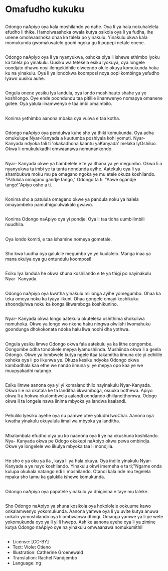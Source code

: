 # Omafudho kukuku

##
Odongo naApiyo oya kala moshilando yo nahe. Oya li ya hala nokuhalelela efudho li thike. Hamolwaashoka owala kutya osikola oya li ya fudha, ihe unene omolwaashoka ohaa ka talela po yinakulu. Yinakulu okwa kala momukunda gwomakwatelo goohi ngoka gu li popepi netale enene.

##
Odongo naApiyo oya li ya nyanyukwa, oshoka olya li ishewe ethimbo lyoku ka talela po yinakulu. Uusiku wa tetekela esiku lyokuya, oya longele oondjato dhawo noyi ilongekidhile olweendo olule okuya komukunda hoka ku na yinakulu. Oya li ya londokwa koomposi noya popi kombinga yefudho lyawo uusiku auhe.

##
Ongula onene yesiku lya landula, oya londo moshihauto shahe ya ye koshilongo. Oye ende poondundu taa pitilile iinamwenyo nomapya omanene gotee. Oya yalula iinamwenyo e taa imbi omaimbilo.

##
Konima yethimbo aanona mbaka oya vulwa e taa kotha.

##
Odongo naApiyo oya pendulwa kuhe sho ya thiki komukunda. Oya adha omukulupe Nyar-Kanyada a kuutumba poshiyala kohi yomuti. Nyar- Kanyada ndyoka tali ti 'okakadhona kaantu yaKanyada' melaka lyOshiluo. Okwa li omukulukadhi omwaanawa nomunankondo.

##
Nyar- Kanyada okwe ya hambelele e te ya ithana ya ye megumbo. Okwa li a nyanyukwa ta imbi ye ta tanta nondunda ayihe. Aatekulu oya li ya shambukwa moku mu pa omagano ngoka ye mu etele okuza koshilando. "Patulula omagano gandje tango," Odongo ta ti. "Aawe ogandje tango!"Apiyo osho a ti.

##
Konima sho a patulula omagano okwe ya pandula noku ya halela omayambeko pamuthigululwakalo gwawo.

##
Konima Odongo naApiyo oya yi pondje. Oya li taa tidha uumbilimbili nuudhila.

##
Oya londo komiti, e taa ishamine nomeya gometale.

##
Sho kwa luudha oya galukile megumbo ye ye kuulalelo. Manga inaa ya mana okulya oya gu ontundulu koomposi!

##
Esiku lya landula he okwa shuna koshilando e te ya thigi po nayinakulu Nyar- Kanyada.

##
Odongo naApiyo oya kwatha yinakulu miilonga ayihe yomegumbo. Ohaa ka teka omeya noku ka tyaya iikuni. Ohaa gongele omayi koshikuku shoondjuhwa noku ka konga iikwamboga koshikunino.

##
Nyar- Kanyada okwa longo aatekulu okuteleka oshithima shokuliwa nomuhoka. Okwe ya longo wo nkene haku ningwa olwiishi lwomahuku goondunga dhokokonata ndoka halu liwa noohi dha yothwa.

##
Ongula yesiku limwe Odongo okwa fala aatekulu ya ka lithe oongombe. Oongombe odha tondokele mepya lyamushiinda. Mushiinda okwa li a geela Odongo. Okwe ya lombwele kutya ngele itaa takamitha iimuna ote yi edhilile oshoka oya li po iikunwa ye. Okuza kesiku ndyoka Odongo okwa kambadhala kaa ethe we nando iimuna yi ye mepya opo kaa ye we muupyakadhi natango.

##
Esiku limwe aanona oya yi yi komalandithilo nayinakulu Nyar-Kanyada. Okwa li e na okatala ke ta landitha iikwamboga, osuuka nothewa. Apiyo okwa li a hokwa okulombwela aalandi oondando dhiilandithomwa. Odogo okwa li ta longele nawa iinima mbyoka ya landwa kaalandi.

##
Pehulilo lyesiku ayehe oya nu pamwe otee yoludhi lwoChai. Aanona oya kwatha yinakulu okuyalula iimaliwa mbyoka ya landitha.

##
Mbalambala efudho olya pu ko naanona oya li ye na okushuna koshilando. Nya- Kanyada okwa pe Odogo okakepi naApiyo okwa pewa ombindja. Okwe ya longelele wo iikulya mbyoka taa li mondjila.

##
He sho e ya oku ya ila , kaya li ya hala okuya. Oya indile yinakulu Nyar- Kanyada a ye nayo koshilando. Yinakulu okwi imemeha e ta ti;"Ngame onda kulupa okukala natango ndi li moshilando. Otandi kala nde mu tegelela mpaka sho tamu ka galukila ishewe komukunda.

##
Odongo naApiyo oya papatele yinakulu ya dhiginina e taye mu laleke.

##
Sho Odongo naApiyo ya shuna kosikola oya hokololele ookuume kawo onkalamwenyo yokomukunda. Aanona yamwe oya li yu uvite kutya anuwa onkalo yomoshilando oya li ombwanwa dhingi. Omanga yamwe ya li ye wete yokomukunda oyo ya li yi li hwepo. Ashike aanona ayehe oya li ya zimine kutya Odongo naApiyo oye na yinakulu omwaanawa nomukumithi!

##
* License: [CC-BY]
* Text: Violet Otieno
* Illustration: Catherine Groenewald
* Translation: Rachel Nandjembo
* Language: ng
